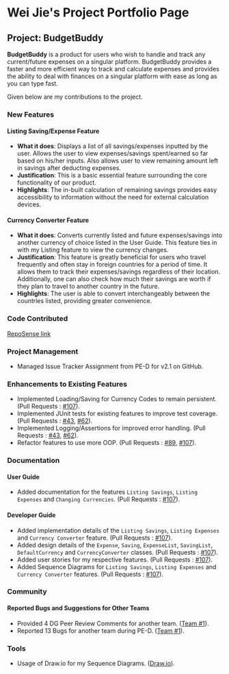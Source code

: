 # Wei Jie's Project Portfolio Page

## Project: BudgetBuddy

**BudgetBuddy** is a product for users who wish to handle and track any current/future expenses on a singular platform.
BudgetBuddy provides a faster and more efficient way to track and calculate expenses and provides the ability
to deal with finances on a singular platform with ease as long as you can type fast.

Given below are my contributions to the project.

### New Features

#### Listing Saving/Expense Feature
- **What it does**: Displays a list of all savings/expenses inputted by the user. Allows the user to view expenses/savings spent/earned so far based on his/her inputs. Also allows user to view remaining amount left in savings after deducting expenses.
- **Justification**: This is a basic essential feature surrounding the core functionality of our product. 
- **Highlights**: The in-built calculation of remaining savings provides easy accessibility to information without the need for external calculation devices.

#### Currency Converter Feature
- **What it does**: Converts currently listed and future expenses/savings into another currency of choice listed in the User Guide. This feature ties in with my Listing feature to view the currency changes.
- **Justification**: This feature is greatly beneficial for users who travel frequently and often stay in foreign countries for a period of time. It allows them to track their expenses/savings regardless of their location. Additionally, one can also check how much their savings are worth if they plan to travel to another country in the future.
- **Highlights**: The user is able to convert interchangeably between the countries listed, providing greater convenience. 

### Code Contributed
[RepoSense link](https://nus-cs2113-ay2324s2.github.io/tp-dashboard/?search=sweijie24&breakdown=true&sort=groupTitle%20dsc&sortWithin=title&since=2024-02-23&timeframe=commit&mergegroup=&groupSelect=groupByRepos&checkedFileTypes=docs~functional-code~test-code~other)

### Project Management
- Managed Issue Tracker Assignment from PE-D for v2.1 on GitHub.

### Enhancements to Existing Features
- Implemented Loading/Saving for Currency Codes to remain persistent. (Pull Requests : [#107](https://github.com/AY2324S2-CS2113-T12-3/tp/pull/107)).
- Implemented JUnit tests for existing features to improve test coverage. (Pull Requests : [#43](https://github.com/AY2324S2-CS2113-T12-3/tp/pull/43), [#62](https://github.com/AY2324S2-CS2113-T12-3/tp/pull/62)).
- Implemented Logging/Assertions for improved error handling. (Pull Requests : [#43](https://github.com/AY2324S2-CS2113-T12-3/tp/pull/43), [#62](https://github.com/AY2324S2-CS2113-T12-3/tp/pull/62)).
- Refactor features to use more OOP. (Pull Requests : [#89](https://github.com/AY2324S2-CS2113-T12-3/tp/pull/89), [#107](https://github.com/AY2324S2-CS2113-T12-3/tp/pull/107)).

### Documentation

#### User Guide
- Added documentation for the features `Listing Savings`, `Listing Expenses` and `Changing Currencies`. (Pull Requests : [#107](https://github.com/AY2324S2-CS2113-T12-3/tp/pull/107)).

#### Developer Guide
- Added implementation details of the `Listing Savings`, `Listing Expenses` and `Currency Converter` feature. (Pull Requests : [#107](https://github.com/AY2324S2-CS2113-T12-3/tp/pull/107)).
- Added design details of the `Expense`, `Saving`, `ExpenseList`, `SavingList`, `DefaultCurrency` and `CurrencyConverter` classes. (Pull Requests : [#107](https://github.com/AY2324S2-CS2113-T12-3/tp/pull/107)).
- Added user stories for my respective features. (Pull Requests : [#107](https://github.com/AY2324S2-CS2113-T12-3/tp/pull/107)).
- Added Sequence Diagrams for `Listing Savings`, `Listing Expenses` and `Currency Converter` features. (Pull Requests : [#107](https://github.com/AY2324S2-CS2113-T12-3/tp/pull/107)).

### Community

#### Reported Bugs and Suggestions for Other Teams
- Provided 4 DG Peer Review Comments for another team. ([Team #1](https://github.com/nus-cs2113-AY2324S2/tp/pull/30)).
- Reported 13 Bugs for another team during PE-D. ([Team #1](https://github.com/nus-cs2113-AY2324S2/tp/pull/7)).

### Tools
- Usage of Draw.io for my Sequence Diagrams. ([Draw.io](https://draw.io/)).

